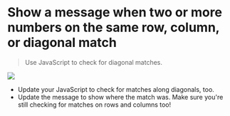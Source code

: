 # Show a message when two or more numbers on the same row, column, or diagonal match

> Use JavaScript to check for diagonal matches.

![](8.jpg)

* Update your JavaScript to check for matches along diagonals, too.
* Update the message to show where the match was. Make sure you're still checking for matches on rows and columns too!
